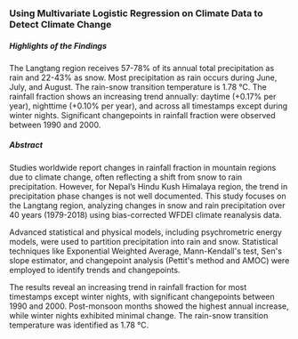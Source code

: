 ### Using Multivariate Logistic Regression on Climate Data to Detect Climate Change
##### Highlights of the Findings
The Langtang region receives 57-78% of its annual total precipitation as rain and 22-43% as snow. Most precipitation as rain occurs during June, July, and August.
The rain-snow transition temperature is 1.78 °C.
The rainfall fraction shows an increasing trend annually: daytime (+0.17% per year), nighttime (+0.10% per year), and across all timestamps except during winter nights.
Significant changepoints in rainfall fraction were observed between 1990 and 2000.
##### Abstract
Studies worldwide report changes in rainfall fraction in mountain regions due to climate change, often reflecting a shift from snow to rain precipitation. However, for Nepal’s Hindu Kush Himalaya region, the trend in precipitation phase changes is not well documented. This study focuses on the Langtang region, analyzing changes in snow and rain precipitation over 40 years (1979-2018) using bias-corrected WFDEI climate reanalysis data.

Advanced statistical and physical models, including psychrometric energy models, were used to partition precipitation into rain and snow. Statistical techniques like Exponential Weighted Average, Mann-Kendall's test, Sen's slope estimator, and changepoint analysis (Pettit's method and AMOC) were employed to identify trends and changepoints.

The results reveal an increasing trend in rainfall fraction for most timestamps except winter nights, with significant changepoints between 1990 and 2000. Post-monsoon months showed the highest annual increase, while winter nights exhibited minimal change. The rain-snow transition temperature was identified as 1.78 °C.

